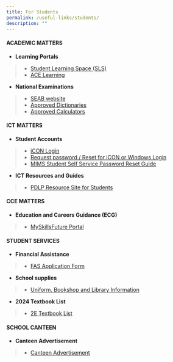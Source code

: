 ```yaml
---
title: For Students
permalink: /useful-links/students/
description: ""
---
```

#### **ACADEMIC MATTERS**

* **Learning Portals**
> * [Student Learning Space (SLS)](https://vle.learning.moe.edu.sg/login)
> * [ACE Learning](https://www.ace-learning.com/)
> 
* **National Examinations**
> * [SEAB website](https://www.seab.gov.sg/)
> * [Approved Dictionaries](https://www.seab.gov.sg/home/examinations/approved-dictionaries)
> * [Approved Calculators](/files/Useful%20Links/Students/Students/GuidelinesCalculators.pdf)


#### **ICT MATTERS**
* **Student Accounts**
> * [iCON Login](https://workspace.google.com/dashboard)
> * [Request password / Reset for iCON or Windows Login](https://forms.moe.edu.sg/forms/J2zrwJ)
> * [MIMS Student Self Service Password Reset Guide](/files/Useful%20Links/Students/Students/mims%20student%20self%20service%20password%20reset%20guide.pdf)
* **ICT Resources and Guides**
> * [PDLP Resource Site for Students](https://sites.google.com/moe.edu.sg/chijsjcpdlp/for-student?authuser=0)

#### **CCE MATTERS**
* **Education and Careers Guidance (ECG)**
> * [MySkillsFuture Portal](https://www.myskillsfuture.gov.sg/content/student/en/secondary.html)

#### **STUDENT SERVICES**
* **Financial Assistance**
> * [FAS Application Form](/files/Useful%20Links/Financial%20Assistance/MOE%20FAS%20Application%20Form%20Oct%202022.pdf)
* **School supplies**
> * [Uniform, Bookshop and Library Information](/useful-links/student-services/)
* **2024 Textbook List**
> * [2E Textbook List](/files/Useful%20Links/Student%20Services/Booklist/2e%20textbook%20list%202024.pdf)

#### **SCHOOL CANTEEN**
* **Canteen Advertisement**
> * [Canteen Advertisement](/canteen-advertisement/)